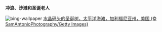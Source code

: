 
**冲浪、沙滩和圣诞老人**

![bing-wallpaper](https://www.bing.com/th?id=OHR.CrystalPier_ZH-CN2256372880_1920x1080.jpg)
[水晶码头的圣诞树，太平洋海滩，加利福尼亚州，美国 (© SamAntonioPhotography/Getty Images)](https://www.bing.com/search?q=%E5%8A%A0%E5%88%A9%E7%A6%8F%E5%B0%BC%E4%BA%9A%E5%B7%9E%E5%9C%A3%E5%9C%B0%E4%BA%9A%E5%93%A5&amp;form=hpcapt&amp;mkt=zh-cn)
  